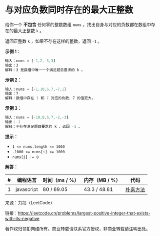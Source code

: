 # 与对应负数同时存在的最大正整数

给你一个 **不包含** 任何零的整数数组 `nums` ，找出自身与对应的负数都在数组中存在的最大正整数 `k` 。

返回正整数 `k` ，如果不存在这样的整数，返回 `-1` 。

**示例 1：**

``` javascript
输入：nums = [-1,2,-3,3]
输出：3
解释：3 是数组中唯一一个满足题目要求的 k 。
```

**示例 2：**

``` javascript
输入：nums = [-1,10,6,7,-7,1]
输出：7
解释：数组中存在 1 和 7 对应的负数，7 的值更大。
```

**示例 3：**

``` javascript
输入：nums = [-10,8,6,7,-2,-3]
输出：-1
解释：不存在满足题目要求的 k ，返回 -1 。
```

**提示：**

- `1 <= nums.length <= 1000`
- `-1000 <= nums[i] <= 1000`
- `nums[i] != 0`

**解答：**

**#**|**编程语言**|**时间（ms / %）**|**内存（MB / %）**|**代码**
--|--|--|--|--
1|javascript|80 / 69.05|43.3 / 48.81|[朴素方法](./javascript/ac_v1.js)

来源：力扣（LeetCode）

链接：https://leetcode.cn/problems/largest-positive-integer-that-exists-with-its-negative

著作权归领扣网络所有。商业转载请联系官方授权，非商业转载请注明出处。
